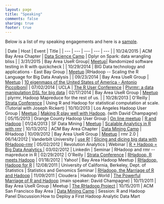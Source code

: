 ```yaml
---
layout: page
title: "Speaking"
comments: false
sharing: true
footer: true
---
```


Below is a list of my speaking engagements and here is a <a href="http://www.youtube.com/watch?v=DW8ISErV_4s">sample</a>.

<!-- | __Upcoming__ | | | |
| __Past__ | | | | -->


| Date | Host | Event | Title |
| --- | --- | --- | --- | --- |
| 10/24/2015 | ACM Bay Area Chapter | [Data Science Camp](http://sfbayacm.org/event/silicon-valley-data-science-camp-2015) | Dplyr on Spark: data wrangling bliss |
| 3/31/2015 | Bay Area UseR Group| [Meetup](http://www.meetup.com/R-Users/events/219136661/)| Randomized software testing in R with quickcheck |
| 10/29/2014 | BIG Data technology and applications - East Bay Group | [Meetup](http://www.meetup.com/Analyzing-and-processing-BIG-Data/events/202353642/) |RHadoop -- Scaling the R Language for Big Data Analysis |
| 09/23/2014 | Bay Area UseR Group | [Meetup](http://www.meetup.com/R-Users/events/202169752/) | [10 eigenmaps of the United States of America - Antonio Piccolboni](http://piccolboni.info/2014/08/10-eigenmaps-of-the-united-states-of-america.html)|
| 07/02/2014 |  UCLA | [The R User Conference](http://user2014.stat.ucla.edu/)  | [Plyrmr: a data manipulation DSL for big data](http://user2014.stat.ucla.edu/abstracts/talks/103_Piccolboni.pdf)
| 02/17/2014 | Bay Area UseR Group | <a href="http://www.meetup.com/R-Users/events/165628062/">Meetup</a> | plyrmr, Hadoop Mapreduce for the rest of us. |
| 10/28/2013 | O'Reilly | <a href="http://strataconf.com/stratany2013/public/schedule/detail/30632">Strata Conference</a> | Using R and Hadoop for statistical computation at scale. (Tutorial with Joseph Rickert)
| 10/10/2013 | Los Angeles Hadoop User Group | <a href="http://www.meetup.com/LA-HUG/events/140572752/"> Meetup </a> | <a href=http://www.ustream.tv/recorded/39729279>Making R play well with Hadoop</a>. (with David Champagne)
| 05/15/2013 | Orange County Hadoop User Group | <a href="http://www.meetup.com/OC-HUG/events/113336802/">On line meetup</a> | <a href="https://www.youtube.com/watch?v=wxLo5q1Wu9M"> R and Hadoop</a>
| 01/24/2013 | SF Data Mining | <a href="http://www.meetup.com/Data-Mining/events/95404242/">Meetup</a> | [Scalable Analytics in R with rmr](https://www.youtube.com/watch?v=KdL80919pKg)
| 10/13/2012 | ACM Bay Area Chapter | <a href="http://www.sfbayacm.org/proposed-sessions-data-mining-camp-%E2%80%93-october-2012">Data Mining Camp</a> | RHadoop
| 10/09/2012 | Bay Area UseR Group | <a href="http://www.meetup.com/R-Users/events/76630392/">Meetup</a> | rmr 2.0
| 06/14/2012 | Vanderbilt University | <a href="http://biostat.mc.vanderbilt.edu/wiki/Main/UseR-2012">use R!</a> | <a href="http://biostat.mc.vanderbilt.edu/wiki/pub/Main/UseR-2012/125-Piccolboni.pdf">Slicing and dicing big data with RHadoop-rmr</a>
| 05/02/2012 | Revolution Analytics | Webinar | <a href="http://www.revolutionanalytics.com/news-events/free-webinars/2012/r-and-hadoop-equals-big-data-analytics/">R + Hadoop = Big Data Analytics </a>
| 03/02/2012 | Linkedin | Seminar | RHadoop and rmr -- mapreduce in R
| 02/29/2012 | O'Reilly | <a href="http://strataconf.com/strata2012/public/schedule/detail/22548">Strata Conference</a> | <a href="https://conferences.oreilly.com/strata/strata2012/public/schedule/detail/22548">RHadoop, R meets Hadoop</a>
| 01/18/2012 | Yahoo! | Bay Area Hadoop Meetup | <a href="http://www.meetup.com/hadoop/events/37330242/">RHadoop, Hadoop for R</a>
| 12/08/2011 | University of California, Berkeley, Dept. of Statistics | Statistics and Genomics Seminar | <a href="http://events.berkeley.edu/index.php/calendar/sn/ccb.html?event_ID=49467&amp;date=2011-12-08">RHadoop, the Marriage of R and Hadoop</a>
| 11/09/2011 | Cloudera | Hadoop World | <a href="http://www.hadoopworld.com/session/the-powerful-marriage-of-r-and-hadoop/">The Powerful Marriage of R and Hadoop</a> (main speaker: David Champagne)
| 10/11/2011 | Bay Area UseR Group | Meetup | <a href="http://www.meetup.com/R-Users/events/36145052/">The RHadoop Project</a>
| 10/15/2011 | ACM San Francisco Bay Area | <a href="http://sfbayacm.org/event/data-mining-camp-october-2011">Data Mining Camp</a> | Session: R and Hadoop<br> Panel Discussion:How to Deploy a First Hadoop Analytic Data Mart
